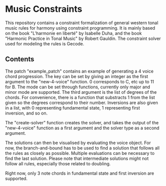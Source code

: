 # Music Constraints
This repository contains a constraint formalization of general western tonal music rules for harmony using constraint programming. It is mainly based on the book "L'harmonie en liberté" by Isabelle Duha, and the book "Harmonic Practice in Tonal Music" by Robert Gauldin. The constraint solver used for modeling the rules is Gecode.

## Contents

The patch "example_patch" contains an example of generating a 4 voice chord progression. The key can be set by giving an integer as the first argument to the "new-4-voice" function. 0 corresponds to C, etc up to 11 for B. The mode can be set through functions, currently only major and minor mode are supported. The third argument is the list of degrees of the chords. For convenience, there is a function that substracts 1 from the list given so the degrees correspond to their number. Inversions are also given in a list, with 0 representing fundamental state, 1 representing first inversion, and so on.

The "create-solver" function creates the solver, and takes the output of the "new-4-voice" function as a first argument and the solver type as a second argument. 

The solutions can then be visualised by evaluating the voice object. For now, the branch-and-bound has to be used to find a solution that follows all the rules as closely as possible. Multiple evaluations can be necessary to find the last solution. Please note that intermediate solutions might not follow all rules, especially those related to doubling.

Right now, only 3 note chords in fundamental state and first inversion are supported.
